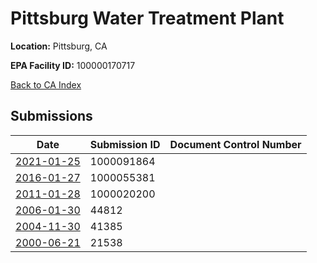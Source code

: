 # Pittsburg Water Treatment Plant

**Location:** Pittsburg, CA

**EPA Facility ID:** 100000170717

[Back to CA Index](../../index.md)

## Submissions

| Date | Submission ID | Document Control Number |
|------|--------------|-------------------------|
| [2021-01-25](submissions/1000091864.md) | 1000091864 |  |
| [2016-01-27](submissions/1000055381.md) | 1000055381 |  |
| [2011-01-28](submissions/1000020200.md) | 1000020200 |  |
| [2006-01-30](submissions/44812.md) | 44812 |  |
| [2004-11-30](submissions/41385.md) | 41385 |  |
| [2000-06-21](submissions/21538.md) | 21538 |  |
